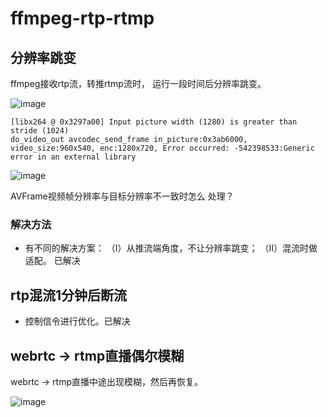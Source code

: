 # ffmpeg-rtp-rtmp

## 分辨率跳变
ffmpeg接收rtp流，转推rtmp流时， 运行一段时间后分辨率跳变。

![image](https://github.com/user-attachments/assets/368da15b-759c-4a16-9fd9-81059c6483c2)


```
[libx264 @ 0x3297a00] Input picture width (1280) is greater than stride (1024)
do_video_out avcodec_send_frame in_picture:0x3ab6000, video_size:960x540, enc:1280x720, Error occurred: -542398533:Generic error in an external library
```

![image](https://github.com/user-attachments/assets/97147a01-92b5-4c17-9cb9-c913ae5fc32c)

AVFrame视频帧分辨率与目标分辨率不一致时怎么 处理？


### 解决方法

* 有不同的解决方案：
  （I）从推流端角度，不让分辨率跳变；
  （II）混流时做适配。
已解决

## rtp混流1分钟后断流

* 控制信令进行优化。已解决

## webrtc -> rtmp直播偶尔模糊

webrtc -> rtmp直播中途出现模糊，然后再恢复。

![image](https://github.com/user-attachments/assets/71b2dad1-7dc4-43b5-872f-2a675dd8e6be)

